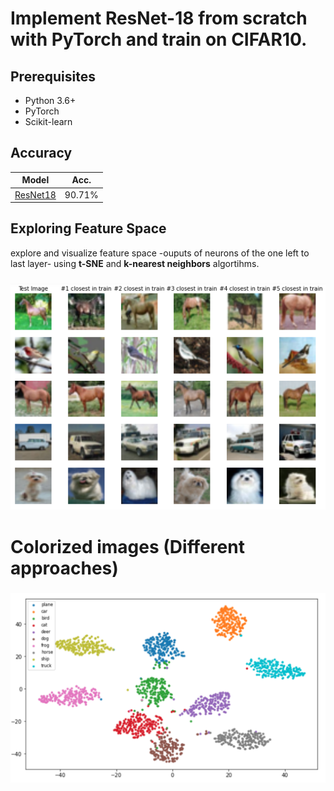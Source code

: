 # Implement ResNet-18 from scratch with PyTorch and train on CIFAR10.


## Prerequisites
- Python 3.6+
- PyTorch
- Scikit-learn



## Accuracy
| Model             | Acc.        |
| ----------------- | ----------- |
| [ResNet18](https://arxiv.org/abs/1512.03385)          | 90.71%      |

## Exploring Feature Space
explore and visualize feature space -ouputs of neurons of the one left to last layer- using **t-SNE** and **k-nearest neighbors** algortihms.

<h3 align="center">
  <img src="Images/knn.png" width="800">
</h3>

# Colorized images (Different approaches)
<h3 align="center">
  <img src="Images/t-SNE.png" width="800">
</h3>
